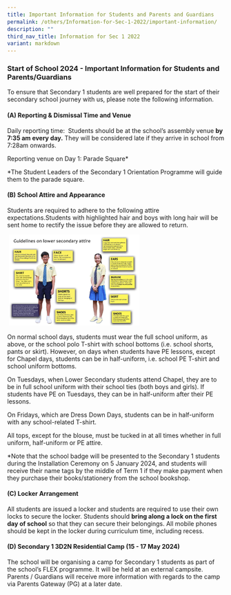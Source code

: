 ```yaml
---
title: Important Information for Students and Parents and Guardians
permalink: /others/Information-for-Sec-1-2022/important-information/
description: ""
third_nav_title: Information for Sec 1 2022
variant: markdown
---
```

### Start of School 2024 - Important Information for Students and Parents/Guardians

  

To ensure that Secondary 1 students are well prepared for the start of their secondary school journey with us, please note the following information.

  

#### (A)&nbsp;Reporting &amp; Dismissal Time and Venue

Daily reporting time:&nbsp; Students should be at the school’s assembly venue&nbsp;**by 7:35 am every day.** They will be considered late if they arrive in school from 7:28am onwards. 

Reporting venue on Day 1: Parade Square*

*The Student Leaders of the Secondary 1 Orientation Programme will guide them to the parade square.



  

#### (B)&nbsp;School Attire and Appearance

Students are required to adhere to the following attire expectations.Students with highlighted hair and boys with long hair will be sent home to rectify the issue before they are allowed to return.

&nbsp;<img src="/images/attire100.png" style="width:60%">
 
On normal school days, students must wear the full school uniform, as above, or the school polo T-shirt with school bottoms (i.e. school shorts, pants or skirt). However, on days when students have PE lessons, except for Chapel days, students can be in half-uniform, i.e. school PE T-shirt and school uniform bottoms.

On Tuesdays, when Lower Secondary students attend Chapel, they are to be in full school uniform with their school ties (both boys and girls). If students have PE on Tuesdays, they can be in half-uniform after their PE lessons.

On Fridays, which are Dress Down Days, students can be in half-uniform with any school-related T-shirt. 

All tops, except for the blouse, must be tucked in at all times whether in full uniform, half-uniform or PE attire.

*Note that the school badge will be presented to the Secondary 1 students during the Installation Ceremony on 5 January 2024, and students will receive their name tags by the middle of Term 1 if they make payment when they purchase their books/stationery from the school bookshop.

  

#### (C)&nbsp;Locker Arrangement

All students are issued a locker and students are required to use their own locks to secure the locker. Students should&nbsp;**bring along a lock on the first day of school**&nbsp;so that they can secure their belongings. All mobile phones should be kept in the locker during curriculum time, including recess.

  

 

#### (D)&nbsp;Secondary 1 3D2N Residential Camp (15 - 17 May 2024)

The school will be organising a camp for Secondary 1 students as part of the school’s FLEX programme. It will be held at an external campsite. Parents / Guardians will receive more information with regards to the camp via Parents Gateway (PG) at a later date.

